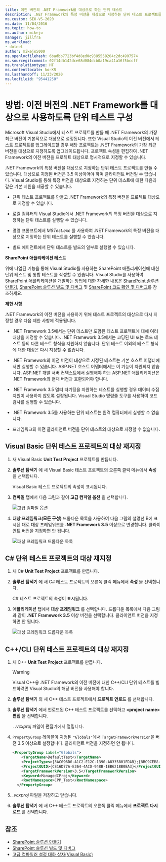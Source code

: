 ```yaml
---
title: 이전 버전의 .NET Framework를 대상으로 하는 단위 테스트
description: .NET Framework의 특정 버전을 대상으로 지정하는 단위 테스트 프로젝트를 만드는 방법을 알아봅니다. 대상으로 지정된 버전은 3.5 이상이어야 하며 클라이언트 버전일 수 없습니다.
ms.custom: SEO-VS-2020
ms.date: 11/04/2016
ms.topic: how-to
ms.author: mikejo
manager: jillfra
ms.workload:
- dotnet
author: mikejo5000
ms.openlocfilehash: 6badbb7723bf4d8ed0c9385558204c2dc4907574
ms.sourcegitcommit: 02f14db142dce68d084dcb0a19ca41a16f5bccff
ms.translationtype: HT
ms.contentlocale: ko-KR
ms.lasthandoff: 11/23/2020
ms.locfileid: "95441250"
---
```

# <a name="how-to-configure-unit-tests-to-target-an-earlier-version-of-the-net-framework"></a>방법: 이전 버전의 .NET Framework를 대상으로 사용하도록 단위 테스트 구성

Microsoft Visual Studio에서 테스트 프로젝트를 만들 때 .NET Framework의 가장 최근 버전이 기본적으로 대상으로 설정됩니다. 또한 Visual Studio의 이전 버전에서 테스트 프로젝트를 업그레이드할 경우 해당 프로젝트는 .NET Framework의 가장 최근 버전을 대상으로 지정하도록 업그레이드됩니다. 프로젝트 속성을 편집하여 .NET Framework의 이전 버전을 프로젝트 대상으로 명시적으로 지정할 수 있습니다.

.NET Framework의 특정 버전을 대상으로 지정하는 단위 테스트 프로젝트를 만들 수 있습니다. 대상으로 지정된 버전은 3.5 이상이어야 하며 클라이언트 버전일 수 없습니다. Visual Studio를 통해 특정 버전을 대상으로 지정하는 단위 테스트에 대한 다음과 같은 기본 지원을 제공할 수 있습니다.

- 단위 테스트 프로젝트를 만들고 .NET Framework의 특정 버전을 프로젝트 대상으로 지정할 수 있습니다.

- 로컬 컴퓨터의 Visual Studio에서 .NET Framework의 특정 버전을 대상으로 지정하는 단위 테스트를 실행할 수 있습니다.

- 명령 프롬프트에서 *MSTest.exe* 를 사용하여 .NET Framework의 특정 버전을 대상으로 지정하는 단위 테스트를 실행할 수 있습니다.

- 빌드 에이전트에서 단위 테스트를 빌드의 일부로 실행할 수 있습니다.

**SharePoint 애플리케이션 테스트**

위에 나열된 기능을 통해 Visual Studio를 사용하는 SharePoint 애플리케이션에 대한 단위 테스트 및 통합 테스트를 작성할 수 있습니다. Visual Studio를 사용하여 SharePoint 애플리케이션을 개발하는 방법에 대한 자세한 내용은 [SharePoint 솔루션 만들기](../sharepoint/create-sharepoint-solutions.md), [SharePoint 솔루션 빌드 및 디버그](../sharepoint/building-and-debugging-sharepoint-solutions.md) 및 [SharePoint 코드 확인 및 디버그](../sharepoint/verifying-and-debugging-sharepoint-code.md)를 참조하세요.

**제한 사항**

.NET Framework의 이전 버전을 사용하기 위해 테스트 프로젝트의 대상으로 다시 지정할 경우 다음 제한 사항에 적용됩니다.

- .NET Framework 3.5에서는 단위 테스트만 포함된 테스트 프로젝트에 대해 여러 대상을 지정할 수 있습니다. .NET Framework 3.5에서는 코딩된 UI 또는 로드 테스트 등의 다른 테스트 형식을 지원하지 않습니다. 단위 테스트 이외의 테스트 형식에 대한 대상은 다시 지정할 수 없습니다.

- .NET Framework의 이전 버전이 대상으로 지정된 테스트는 기본 호스트 어댑터에서만 실행할 수 있습니다. ASP.NET 호스트 어댑터에서는 이 기능이 지원되지 않습니다. ASP.NET 개발 서버 컨텍스트에서 실행해야 하는 ASP.NET 애플리케이션은 .NET Framework의 현재 버전과 호환되어야 합니다.

- .NET Framework 3.5 멀티 타기팅을 지원하는 테스트를 실행할 경우 데이터 수집 지원이 사용하지 않도록 설정됩니다. Visual Studio 명령줄 도구를 사용하여 코드 검사를 실행할 수 있습니다.

- .NET Framework 3.5를 사용하는 단위 테스트는 원격 컴퓨터에서 실행할 수 없습니다.

- 프레임워크의 이전 클라이언트 버전을 단위 테스트의 대상으로 지정할 수 없습니다.

## <a name="retargeting-for-visual-basic-unit-test-projects"></a>Visual Basic 단위 테스트 프로젝트의 대상 재지정

1. 새 Visual Basic **Unit Test Project** 프로젝트를 만듭니다.

2. **솔루션 탐색기** 에 새 Visual Basic 테스트 프로젝트의 오른쪽 클릭 메뉴에서 **속성** 을 선택합니다.

     Visual Basic 테스트 프로젝트의 속성이 표시됩니다.

3. **컴파일** 탭에서 다음 그림과 같이 **고급 컴파일 옵션** 을 선택합니다.

     ![고급 컴파일 옵션](../test/media/howtoconfigureunittest35frameworka.png)

4. **대상 프레임워크(모든 구성)** 드롭다운 목록을 사용하여 다음 그림의 설명선 B에 표시된 대로 대상 프레임워크를 **.NET Framework 3.5** 이상으로 변경합니다. 클라이언트 버전을 지정하면 안 됩니다.

     ![대상 프레임워크 드롭다운 목록](../test/media/howtoconfigureunitest35frameworkstepb.png)

## <a name="retargeting-for-c-unit-test-projects"></a>C# 단위 테스트 프로젝트의 대상 재지정

1. 새 C# **Unit Test Project** 프로젝트를 만듭니다.

2. **솔루션 탐색기** 에 새 C# 테스트 프로젝트의 오른쪽 클릭 메뉴에서 **속성** 을 선택합니다.

   C# 테스트 프로젝트의 속성이 표시됩니다.

3. **애플리케이션** 탭에서 **대상 프레임워크** 를 선택합니다. 드롭다운 목록에서 다음 그림과 같이 **.NET Framework 3.5** 이상 버전을 선택합니다. 클라이언트 버전을 지정하면 안 됩니다.

   ![대상 프레임워크 드롭다운 목록](../test/media/howtoconfigureunittest35frameworkcsharp.png)

## <a name="retargeting-for-ccli-unit-test-projects"></a>C++/CLI 단위 테스트 프로젝트의 대상 재지정

1. 새 C++ **Unit Test Project** 프로젝트를 만듭니다.

   > [!WARNING]
   > Visual C++용 .NET Framework의 이전 버전에 대한 C++/CLI 단위 테스트를 빌드하려면 Visual Studio의 해당 버전을 사용해야 합니다.

2. **솔루션 탐색기** 의 새 C++ 테스트 프로젝트에서 **프로젝트 언로드** 를 선택합니다.

3. **솔루션 탐색기** 에서 언로드된 C++ 테스트 프로젝트를 선택하고 **\<project name> 편집** 을 선택합니다.

   . *.vcxproj* 파일이 편집기에서 열립니다.

4. `PropertyGroup` 레이블이 지정된 `"Globals"`에서 `TargetFrameworkVersion`을 버전 3.5 이상으로 설정합니다. 클라이언트 버전을 지정하면 안 됩니다.

    ```xml
    <PropertyGroup Label="Globals">
        <TargetName>DefaultTest</TargetName>
        <ProjectTypes>{3AC096D0-A1C2-E12C-1390-A8335801FDAB};{8BC9CEB8-8B4A-11D0-8D11-00A0C91BC942}</ProjectTypes>
        <ProjectGUID>{CE16D77A-E364-4ACD-948B-1EB6218B0EA3}</ProjectGUID>
        <TargetFrameworkVersion>3.5</TargetFrameworkVersion>
        <Keyword>ManagedCProj</Keyword>
        <RootNamespace>CPP_Test</RootNamespace>
      </PropertyGroup>
    ```

5. *.vcxproj* 파일을 저장하고 닫습니다.

6. **솔루션 탐색기** 에 새 C++ 테스트 프로젝트의 오른쪽 클릭 메뉴에서 **프로젝트 다시 로드** 를 선택합니다.

## <a name="see-also"></a>참조

- [SharePoint 솔루션 만들기](../sharepoint/create-sharepoint-solutions.md)
- [SharePoint 솔루션 빌드 및 디버그](../sharepoint/building-and-debugging-sharepoint-solutions.md)
- [고급 컴파일러 설정 대화 상자(Visual Basic)](../ide/reference/advanced-compiler-settings-dialog-box-visual-basic.md)
